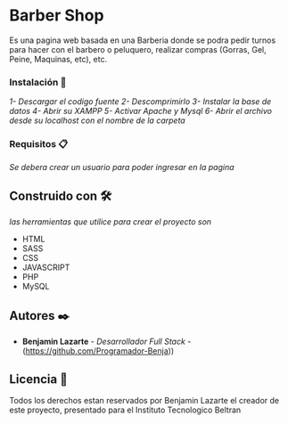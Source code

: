 # Barber Shop

Es una pagina web basada en una Barberia donde se podra pedir turnos para hacer con el barbero o peluquero, realizar compras (Gorras, Gel, Peine, Maquinas, etc), etc. 

### Instalación 🔧

_1- Descargar el codigo fuente_
_2- Descomprimirlo_
_3- Instalar la base de datos_
_4- Abrir su XAMPP_
_5- Activar Apache y Mysql_
_6- Abrir el archivo desde su localhost con el nombre de la carpeta_

### Requisitos 📋

_Se debera crear un usuario para poder ingresar en la pagina_

## Construido con 🛠️

_las herramientas que utilice para crear el proyecto son_

* HTML
* SASS
* CSS
* JAVASCRIPT
* PHP
* MySQL

## Autores ✒️

* **Benjamin Lazarte** - *Desarrollador Full Stack* - (https://github.com/Programador-Benja))

## Licencia 📄

Todos los derechos estan reservados por Benjamin Lazarte el creador de este proyecto, presentado para el Instituto Tecnologico Beltran
